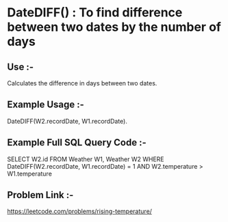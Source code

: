 # DateDIFF() : To find difference between two dates by the number of days

## Use :-
Calculates the difference in days between two dates.

## Example Usage :-
DateDIFF(W2.recordDate, W1.recordDate).

## Example Full SQL Query Code :-
SELECT W2.id FROM Weather W1, Weather W2 WHERE DateDIFF(W2.recordDate, W1.recordDate) = 1 AND W2.temperature > W1.temperature

## Problem Link :- 
https://leetcode.com/problems/rising-temperature/
